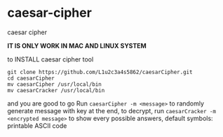 # caesar-cipher
 caesar cipher

**IT IS ONLY WORK IN MAC AND LINUX SYSTEM**

to INSTALL caesar cipher tool
```
git clone https://github.com/L1u2c3a4s5862/caesarCipher.git
cd caesarCipher
mv caesarCipher /usr/local/bin
mv caesarCracker /usr/local/bin
```
and you are good to go
Run `caesarCipher -m <message>` to randomly generate message with key at the end, to decrypt, run `caesarCracker -m <encrypted message>` to show every possible answers, default symbols: printable ASCII code
